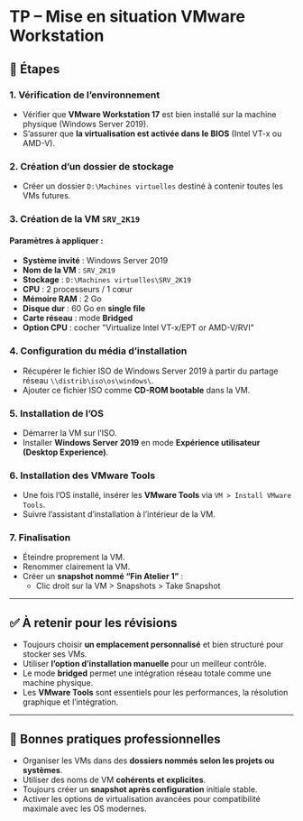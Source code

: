 # TP – Mise en situation VMware Workstation

## 📝 Étapes

### 1. Vérification de l’environnement

- Vérifier que **VMware Workstation 17** est bien installé sur la machine physique (Windows Server 2019).
- S’assurer que **la virtualisation est activée dans le BIOS** (Intel VT-x ou AMD-V).

### 2. Création d’un dossier de stockage

- Créer un dossier `D:\Machines virtuelles` destiné à contenir toutes les VMs futures.

### 3. Création de la VM `SRV_2K19`

#### Paramètres à appliquer :

- **Système invité** : Windows Server 2019
- **Nom de la VM** : `SRV_2K19`
- **Stockage** : `D:\Machines virtuelles\SRV_2K19`
- **CPU** : 2 processeurs / 1 cœur
- **Mémoire RAM** : 2 Go
- **Disque dur** : 60 Go en **single file**
- **Carte réseau** : mode **Bridged**
- **Option CPU** : cocher "Virtualize Intel VT-x/EPT or AMD-V/RVI"

### 4. Configuration du média d’installation

- Récupérer le fichier ISO de Windows Server 2019 à partir du partage réseau `\\distrib\iso\os\windows\`.
- Ajouter ce fichier ISO comme **CD-ROM bootable** dans la VM.

### 5. Installation de l’OS

- Démarrer la VM sur l’ISO.
- Installer **Windows Server 2019** en mode **Expérience utilisateur (Desktop Experience)**.

### 6. Installation des VMware Tools

- Une fois l’OS installé, insérer les **VMware Tools** via `VM > Install VMware Tools`.
- Suivre l’assistant d’installation à l’intérieur de la VM.

### 7. Finalisation

- Éteindre proprement la VM.
- Renommer clairement la VM.
- Créer un **snapshot nommé “Fin Atelier 1”** :
    - Clic droit sur la VM > Snapshots > Take Snapshot

---

## ✅ À retenir pour les révisions

- Toujours choisir **un emplacement personnalisé** et bien structuré pour stocker ses VMs.
- Utiliser **l’option d’installation manuelle** pour un meilleur contrôle.
- Le mode **bridged** permet une intégration réseau totale comme une machine physique.
- Les **VMware Tools** sont essentiels pour les performances, la résolution graphique et l’intégration.

---

## 📌 Bonnes pratiques professionnelles

- Organiser les VMs dans des **dossiers nommés selon les projets ou systèmes**.
- Utiliser des noms de VM **cohérents et explicites**.
- Toujours créer un **snapshot après configuration** initiale stable.
- Activer les options de virtualisation avancées pour compatibilité maximale avec les OS modernes.
